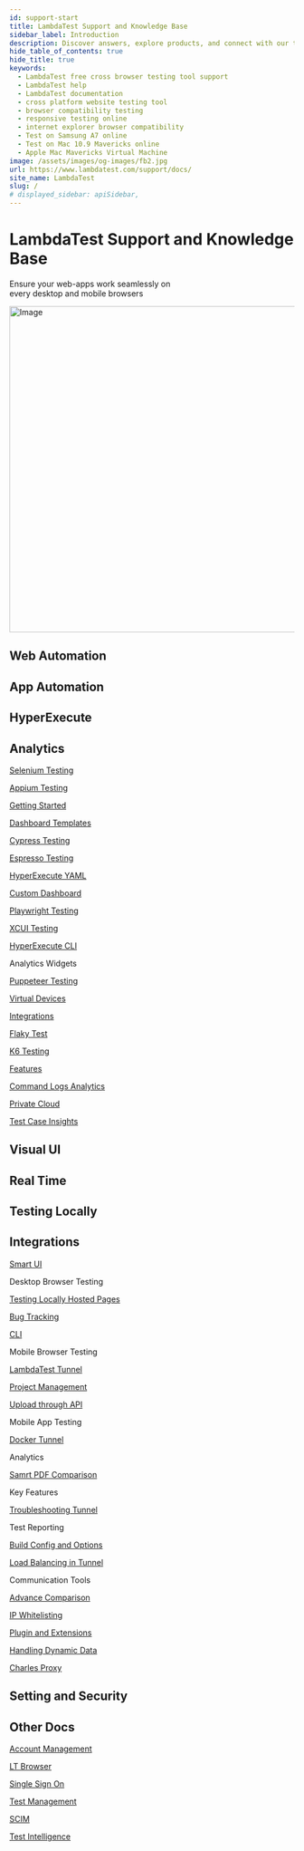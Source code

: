 ```yaml
---
id: support-start
title: LambdaTest Support and Knowledge Base
sidebar_label: Introduction
description: Discover answers, explore products, and connect with our team for assistance with the help of LambdaTest Support documentation.
hide_table_of_contents: true
hide_title: true
keywords:
  - LambdaTest free cross browser testing tool support
  - LambdaTest help
  - LambdaTest documentation
  - cross platform website testing tool
  - browser compatibility testing
  - responsive testing online
  - internet explorer browser compatibility
  - Test on Samsung A7 online
  - Test on Mac 10.9 Mavericks online
  - Apple Mac Mavericks Virtual Machine
image: /assets/images/og-images/fb2.jpg
url: https://www.lambdatest.com/support/docs/
site_name: LambdaTest
slug: /
# displayed_sidebar: apiSidebar,
---
```


<script type="application/ld+json"
      dangerouslySetInnerHTML={{ __html: JSON.stringify({
       "@context": "https://schema.org",
        "@type": "BreadcrumbList",
        "itemListElement": [{
          "@type": "ListItem",
          "position": 1,
          "name": "LambdaTest",
          "item": "https://www.lambdatest.com"
        },{
          "@type": "ListItem",
          "position": 2,
          "name": "Documentation",
          "item": "https://www.lambdatest.com/support/docs/"
        }]
      })
    }}
></script>



<div className="Doc_intro_cta">
<div className="Doc_intro_cta_text">
<h1>LambdaTest Support and Knowledge Base</h1>
<p>Ensure your web-apps work seamlessly on <br /> every desktop and mobile browsers</p>
</div>
<div className="Doc_intro_cta_image">
<img  loading="eager" src={require('../assets/images/support/Illustration.png').default} alt="Image" width="701" height="576" className="" role="presentation"/>
</div>
</div>

<!-- start of first section -->
<div className="home_main">
    <h2>Web Automation</h2>
    <h2>App Automation</h2> 
    <h2>HyperExecute</h2>
    <h2>Analytics</h2>
</div>

<div className="home_inners">
  <a href="/docs/getting-started-with-lambdatest-automation/"><p>Selenium Testing</p></a>
  <a href="/docs/getting-started-with-appium-testing/"><p>Appium Testing</p></a>
  <a href="/docs/getting-started-with-hyperexecute/"><p>Getting Started</p></a>
  <a href="/docs/analytics-dashboard-templates/"><p>Dashboard Templates</p></a>
</div>

<div className="home_inners">
  <a href="/docs/getting-started-with-cypress-testing/"><p>Cypress Testing</p></a>
  <a href="/docs/getting-started-with-espresso-testing/"><p>Espresso Testing</p></a>
  <a href="/docs/hyperexecute-yaml-parameters/"><p>HyperExecute YAML</p></a>
  <a href="/docs/analytics-create-dashboard/"><p>Custom Dashboard</p></a>
</div>

<div className="home_inners">
  <a href="/docs/playwright-testing/"><p>Playwright Testing</p></a>
  <a href="/docs/getting-started-with-xcuitest/"><p>XCUI Testing</p></a>
  <a href="/docs/hyperexecute-cli-run-tests-on-hyperexecute-grid/"><p>HyperExecute CLI</p></a>
  <p>Analytics Widgets</p>
</div>

<div className="home_inners">
  <a href="/docs/puppeteer-testing/"><p>Puppeteer Testing</p></a>
  <a href="/docs/app-automation-on-emulators-simulators/"><p>Virtual Devices</p></a>
  <a href="/docs/integration-with-hyperexecute/"><p>Integrations</p></a>
  <a href="/docs/analytics-modules-test-intelligence-flaky-test-analytics/"><p>Flaky Test</p></a>
</div>

<div className="home_inners">
  <a href="/docs/k6-browser-testing/"><p>K6 Testing</p></a>
  <p></p>
  <a href="/docs/key-features-of-hyperexecute/"><p>Features</p></a>
  <a href="/docs/analytics-modules-test-intelligence-command-logs-analytics/"><p>Command Logs Analytics</p></a>
</div>

<div className="home_inners">
  <p></p>
  <p></p>
  <a href="/docs/hyperexecute-private-cloud-setup/"><p>Private Cloud</p></a>
  <a href="/docs/analytics-test-case-insights/"><p>Test Case Insights</p></a>
</div>

<!-- end of first section -->

<!-- start of second section -->

<div className="home_main">
  <h2>Visual UI</h2>
  <h2>Real Time</h2>
  <h2>Testing Locally</h2>
  <h2>Integrations</h2>
</div>

<div className="home_inners">
  <a href="/docs/smart-visual-regression-testing/"><p>Smart UI</p></a>
  <p>Desktop Browser Testing</p>
  <a href="/docs/testing-locally-hosted-pages/"><p>Testing Locally Hosted Pages</p></a>
  <a href="/docs/bug-tracking-tools/"><p>Bug Tracking</p></a>
</div>

<div className="home_inners">
  <a href="/docs/smartui-cli/"><p>CLI</p></a>
  <p>Mobile Browser Testing</p>
  <a href="/docs/getting-started-with-lambdatest-automation/"><p>LambdaTest Tunnel</p></a>
  <a href="/docs/integrations-with-project-management-tools/"><p>Project Management</p></a>
</div>

<div className="home_inners">
  <a href="/docs/smartui-upload-api-v2/"><p>Upload through API</p></a>
  <p>Mobile App Testing</p>
  <a href="/docs/docker-tunnel/"><p>Docker Tunnel</p></a>
  <p>Analytics</p>
</div>

<div className="home_inners">
  <a href="/docs/smartui-pdf-comparison/"><p>Samrt PDF Comparison</p></a>
  <p>Key Features</p>
  <a href="/docs/troubleshooting-lambda-tunnel/"><p>Troubleshooting Tunnel</p></a>
  <p>Test Reporting</p>
</div>

<div className="home_inners">
  <a href="/docs/smart-ui-build-options/"><p>Build Config and Options</p></a>
  <p></p>
  <a href="/docs/load-balancing-in-lambda-tunnel/"><p>Load Balancing in Tunnel</p></a>
  <p>Communication Tools</p>
</div>

<div className="home_inners">
  <a href="/docs/test-settings-options/"><p>Advance Comparison</p></a>
  <p></p>
  <a href="/docs/dedicated-proxy/"><p>IP Whitelisting</p></a>
  <a href="/docs/plugins-and-extensions/"><p>Plugin and Extensions</p></a>
</div>

<div className="home_inners">
  <a href="/docs/html-dom-smartui-options/"><p>Handling Dynamic Data</p></a>
  <p></p>
  <a href="/docs/charles-proxy/"><p>Charles Proxy</p></a>
</div>

<!-- end of second section -->


<!-- start of third section -->
<div className="home_main">
  <h2>Setting and Security</h2>
  <h2>Other Docs</h2>
</div>

<div className="home_inners">
  <a href="/docs/account-management/"><p>Account Management</p></a>
  <a href="/docs/lt-browser/"><p>LT Browser</p></a>
</div>

<div className="home_inners">
  <a href="/docs/single-sign-on/"><p>Single Sign On</p></a>
  <a href="/docs/test-management/"><p>Test Management</p></a>
</div>

<div className="home_inners">
  <a href="/docs/scim/"><p>SCIM</p></a>
  <a href="/docs/test-intelligence-overview/"><p>Test Intelligence</p></a>
</div>

<!-- end of third section -->


<!-- <div className="support_main">  
  <a href="/docs/getting-started-with-lambdatest-automation/">
    <div className="support_inners">
      <h3>Selenium Testing</h3>
      <p>Learn how to start Selenium Automation Testing across multitude of desktop and mobile browsers.</p>
    </div>
  </a>
  <a href="/docs/getting-started-with-cypress-testing/">
    <div className="support_inners">
      <h3>Cypress Testing</h3>
      <p>Run & analyze Cypress test scripts across 40+ browser versions on cloud.</p>
    </div>
  </a>
  <a href="/docs/playwright-testing/">
    <div className="support_inners">
      <h3>Playwright Testing</h3>
      <p>Conduct online Playwright Testing of your websites across 40+ browser versions.</p>
    </div>
  </a>
  <a href="/docs/puppeteer-testing/">
    <div className="support_inners">
      <h3>Puppeteer Testing</h3>
      <p>Test your Puppeteer scripts online across 40+ browser versions.</p>
    </div>
  </a>
  <a href="/docs/appium-languages-and-frameworks/">
    <div className="support_inners">
      <h3>Appium Testing</h3>
      <p>Test your web and native mobile apps on Appium mobile device cloud of 3000+ real devices.</p>
    </div>
  </a>
  <a href="/docs/getting-started-with-espresso-testing/">
    <div className="support_inners">
      <h3>Espresso Testing</h3>
      <p>Automate your mobile apps on Espresso automation cloud of 3000+ real devices.</p>
    </div>
  </a>
  <a href="/docs/getting-started-with-xcuitest/">
    <div className="support_inners">
      <h3>XCUI Testing</h3>
      <p>Run app test automation of your iOS applications on XCUI automation cloud.</p>
    </div>
  </a>
  <a href="/docs/tas-overview/">
    <div className="support_inners">
      <h3>Test At Scale</h3>
      <p>Explore how to use Test At Scale to expedite your testing, cut job times, and get faster feedback on code commit.</p>
    </div>
  </a>
  <a href="/docs/getting-started-with-hyperexecute/">
    <div className="support_inners">
      <h3>HyperExecute Testing</h3>
      <p>Learn how to leverage smart test orchestration and accelerated End-to-End Selenium test execution with HyperExecute.</p>
    </div>
  </a>
  <a href="/api-doc/">
    <div className="support_inners">
      <h3>API Reference</h3>
      <p>API to scalable Selenium testing infrastructure for agile teams.</p>
    </div>
  </a>  
  <a href="/docs/inside-lambdatest-platform/">
    <div className="support_inners">
      <h3>LambdaTest Platform Basics</h3>
      <p>Basic Features Of LambdaTest Platform.</p>
    </div>
  </a>
  <a href="https://www.lambdatest.com/capabilities-generator/">
    <div className="support_inners">
      <h3>Capability Generator</h3>
      <p>Set of properties used to configure your Selenium tests.</p>
    </div>
  </a>
   <a href="/docs/mark-as-bug-in-automation-testing/">
    <div className="support_inners">
      <h3>Mark As A Bug</h3>
      <p>One click bug logging to bug tracking tools.</p>
    </div>
  </a>
  <a href="/docs/supported-browsers-and-operating-systems-for-the-web-interface/">
  <div className="support_inners">
    <h3>List of Browsers</h3>
    <p>List of all desktop and mobile browsers available at LambdaTest platform</p>
  </div>
  </a>
  <a href="https://www.lambdatest.com/concurrency-calculator/">
    <div className="support_inners">
      <h3>Concurrency Calculator</h3>
      <p>Calculate how many parallel sessions you would require.</p>
    </div>
  </a>
  <a href="/docs/testing-locally-hosted-pages/">
    <div className="support_inners">
      <h3>Test LocalHost</h3>
      <p>Test your locally hosted or privately hosted pages on LambdaTest platform.</p>
    </div>
  </a>
  <a href="/docs/test-logs/">
    <div className="support_inners">
      <h3>Test Logs</h3>
      <p>Check all the tests that you have performed.</p>
    </div>
  </a>
</div>

<div className="support_h2">  

## Live Interactive Testing

</div>


<div className="support_main">
  <a href="/docs/real-time-browser-testing/">
    <div className="support_inners"> 
      <h3>Real Time Testing</h3>
      <p>Troubleshoot problems encountered while performing Real Time test.</p>
    </div>
  </a>
  <a href="/docs/mark-as-bug-in-automation-testing/">
    <div className="support_inners"> 
      <h3>Mark As Bug</h3>
      <p>One click bug logging to bug tracking and project management tool.</p>
    </div>
  </a>
  <a href="/docs/testing-locally-hosted-pages/">
    <div className="support_inners">
      <h3>Test LocalHost</h3>
      <p>Test your locally hosted or privately hosted pages on LambdaTest platform.</p>
    </div>
  </a>
  <a href="https://www.lambdatest.com/list-of-browsers/">
    <div className="support_inners">
      <h3>List of Browsers</h3>
      <p>List of all desktop and mobile browsers available at LambdaTest platform.</p>
    </div>
  </a>
  <a href="/docs/developer-tools/">
    <div className="support_inners">
      <h3>Developer Tools</h3>
      <p>Debug with Native Browser Tools on Desktop and Mobile.</p>
    </div>
  </a>
  <a href="https://www.lambdatest.com/integrations/">
    <div className="support_inners">
      <h3>Integrations</h3>
      <p>Check out how you can integrate LambdaTest with Jira, Asana, Slack, Trello.</p>
    </div>
  </a>
  <a href="/docs/issue-tracker/">
    <div className="support_inners">
      <h3>Issue Tracker</h3>
      <p>Learn how to use Issue tracker step by step.</p>
    </div>
  </a>
  <a href="/docs/test-logs/">
    <div className="support_inners">
      <h3>Test Logs</h3>
      <p>Check all the tests that you have performed.</p>
    </div>
  </a>
</div>

<div className="support_h2">  

## LT Browser

</div>


<div className="support_main">
  <a href="/docs/lt-browser/">
    <div className="support_inners">
      <h3>LT Browser</h3>
      <p>Test Website For Responsiveness Easily.</p>
    </div>
  </a>
</div>

<div className="support_h2">   

## Visual Testing

</div>


<div className="support_main">
  <a href="/docs/automated-screenshot-testing/">
    <div className="support_inners">
      <h3>Automated Screenshot</h3>
      <p>Learn more on how to solve problems in Screenshot testing.</p>
    </div>
  </a>
  <a href="/docs/responsive-testing/">
    <div className="support_inners">
      <h3>Responsive Testing</h3>
      <p>Guide to troubleshoot problems of Responsive test.</p>
    </div>
  </a>
  <a href="/docs/lt-browser/">
    <div className="support_inners">
      <h3>LT Browser</h3>
      <p>Test Website For Responsiveness Easily</p>
    </div>
  </a>
  <a href="/docs/smart-visual-testing/">
    <div className="support_inners">
      <h3>Smart Visual Testing</h3>
      <p>Perform pixel-by-pixel comparison between multiple images.</p>
    </div>
  </a>
  <a href="/docs/mark-as-bug-in-automation-testing/">
    <div className="support_inners">
      <h3>Mark As Bug</h3>
      <p>One click bug logging to bug tracking and project management tool.</p>
    </div>
  </a>
</div>

<div className="support_h2">  

## Integrations

</div>


<div className="support_main">
  <a href="/docs/integrations-with-ci-cd-tools/">
    <div className="support_inners">
      <h3>CI/CD</h3>
      <p>Integrate LambdaTest with your CI/CD pipelines to boost your go-to-market delivery.</p>
    </div>
  </a>
  <a href="/docs/integrations-with-project-management-tools/">
    <div className="support_inners">
      <h3>Project Management</h3>
      <p>Integrate LambdaTest with your favorite project management tools like Jira, Asana, Slack, Trello.</p>
    </div>
  </a>
  <a href="/docs/integrations-with-codeless-automation-tools/">
    <div className="support_inners">
      <h3>Codeless Automation</h3>
      <p>Integrate LambdaTest with your favorite codeless automation tools like Katalon, Selenium IDE, Ranorex.</p>
    </div>
  </a>
  <a href="/docs/integrate-test-reporting-test-management-tools/">
    <div className="support_inners">
      <h3>Test Reporting</h3>
      <p>Integrate LambdaTest with your favorite test reporting tool like TestRail, Zebrunner.</p>
    </div>
  </a>
  <a href="/docs/integrate-test-reporting-test-management-tools/">
    <div className="support_inners">
      <h3>Communication Tools</h3>
      <p>Integrate LambdaTest with your favorite communication tool like Slack, Microsoft, Rocket.chat.</p>
    </div>
  </a>
  <a href="/docs/plugins-and-extensions/">
    <div className="support_inners">
      <h3>Plugin And Extensions</h3>
      <p>Integrate LambdaTest with your favorite plugin and extensions like Chrome Extension, Wordpress Plugin.</p>
    </div>
  </a>
</div>

<div className="support_h2">   

## Plugins

</div>


<div className="support_main">
  <a href="/docs/wordpress-plugin/">
    <div className="support_inners">
      <h3>WordPress Plugin</h3>
      <p>LambdaTest Plugin For WordPress Automated Screenshot Generation</p>
    </div>
  </a>
  <a href="/docs/chrome-extension/">
    <div className="support_inners">
      <h3>Chrome Extension</h3>
      <p>LambdaTest Screenshot Chrome Extension Automated Screenshot Generation</p>
    </div>
  </a>
</div>

<div className="support_h2">   

## List Of Browsers

</div>


<div className="support_main">
  <a href="https://www.lambdatest.com/list-of-browsers/">
    <div className="support_inners">
      <h3>List of Browsers</h3>
      <p>List of all desktop and mobile browsers available at LambdaTest platform.</p>
    </div>
  </a>
</div>

<div className="support_h2">   

## List Of Real Devices

</div>


<div className="support_main">
  <a href="https://www.lambdatest.com/list-of-real-devices">
    <div className="support_inners">
      <h3>List of Real Devices</h3>
      <p>List of all real Android and iOS devices available on LambdaTest platform.</p>
    </div>
  </a>
</div>

<div className="support_h2">   

## Issue Tracker

</div>


<div className="support_main">
  <a href="/docs/issue-tracker/">
    <div className="support_inners">
      <h3>Issue Tracker</h3>
      <p>Learn how to use Issue tracker step by step.</p>
    </div>
  </a>
</div>

<div className="support_h2">   

## Test Logs

</div>


<div className="support_main">
  <a href="/docs/test-logs/">
    <div className="support_inners">
      <h3>Test Logs</h3>
      <p>Check all the tests that you have performed.</p>
    </div>
  </a>
</div>

<div className="support_h2">   

## Developer Tools

</div>


<div className="support_main">
  <a href="/docs/developer-tools/">
    <div className="support_inners">
      <h3>Developer Tools</h3>
      <p>Debug with Native Browser Tools on Desktop and Mobile.</p>
    </div>
  </a>
</div>

<div className="support_h2">   

## Test Localhost or Private Page

</div>


<div className="support_main">
  <a href="/docs/testing-locally-hosted-pages/">
    <div className="support_inners">
      <h3>Test LocalHost</h3>
      <p>Test your locally hosted or privately hosted pages on LambdaTest platform.</p>
    </div>
  </a>
</div>

<nav aria-label="breadcrumbs">
  <ul className="breadcrumbs">
    <li className="breadcrumbs__item">
      <a className="breadcrumbs__link" href="https://www.lambdatest.com">
        Home
      </a>
    </li>
    <li className="breadcrumbs__item">
      <a className="breadcrumbs__link" target="_self" href="https://www.lambdatest.com/support/docs/">
        Documentation
      </a>
    </li>
  </ul>
</nav> -->

